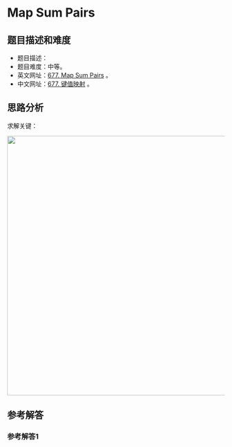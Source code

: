 # Map Sum Pairs

## 题目描述和难度
+ 题目描述：
+ 题目难度：中等。
+ 英文网址：[677. Map Sum Pairs](https://leetcode.com/problems/map-sum-pairs/description/)  。
+ 中文网址：[677. 键值映射](https://leetcode-cn.com/problems/map-sum-pairs/description/)  。
## 思路分析
求解关键：

<img src="https://liweiwei1419.github.io/images/leetcode-solution/" width="600">

## 参考解答
### 参考解答1

```java

```
